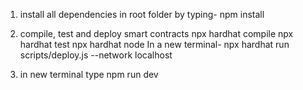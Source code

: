 1) install all dependencies in root folder by typing-
	npm install
2) compile, test and deploy smart contracts
	npx hardhat compile
	npx hardhat test
	npx hardhat node
In a new terminal-
	npx hardhat run scripts/deploy.js --network localhost
	
3) in new terminal type
	npm run dev
